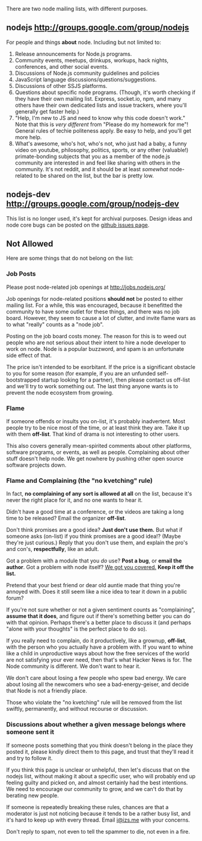 There are two node mailing lists, with different purposes.

## nodejs http://groups.google.com/group/nodejs

For people and things **about** node.  Including but not limited to:

1. Release announcements for Node.js programs.
2. Community events, meetups, drinkups, workups, hack nights, conferences, and other social events.
3. Discussions of Node.js community guidelines and policies
4. JavaScript language discussions/questions/suggestions.
5. Discussions of other SSJS platforms.
6. Questions about specific node programs.  (Though, it's worth checking if they have their own mailing list.  Express, socket.io, npm, and many others have their own dedicated lists and issue trackers, where you'll generally get faster help.)
7. "Help, I'm new to JS and need to know why this code doesn't work."  Note that this is *very different* from "Please do my homework for me"!  General rules of techie politeness apply.  Be easy to help, and you'll get more help.
8. What's awesome, who's hot, who's not, who just had a baby, a funny video on youtube, philosophy, politics, sports, or any other (valuable!) primate-bonding subjects that you as a member of the node.js community are interested in and feel like sharing with others in the community.  It's not reddit, and it should be at least *somewhat* node-related to be shared on the list, but the bar is pretty low.

## nodejs-dev http://groups.google.com/group/nodejs-dev

This list is no longer used, it's kept for archival purposes. Design ideas and node core bugs can be posted on the [github issues page](https://github.com/joyent/node/issues).

## Not Allowed

Here are some things that do not belong on the list:

### Job Posts

Please post node-related job openings at http://jobs.nodejs.org/

Job openings for node-related positions **should not** be posted to either mailing list.  For a while, this was encouraged, because it benefitted the community to have some outlet for these things, and there was no job board.  However, they seem to cause a lot of clutter, and invite flame wars as to what "really" counts as a "node job".

Posting on the job board costs money.  The reason for this is to weed out people who are not serious about their intent to hire a node developer to work on node.  Node is a popular buzzword, and spam is an unfortunate side effect of that.

The price isn't intended to be exorbitant.  If the price is a significant obstacle to you for some reason (for example, if you are an unfunded self-bootstrapped startup looking for a partner), then please contact us off-list and we'll try to work something out.  The last thing anyone wants is to prevent the node ecosystem from growing.

### Flame

If someone offends or insults you on-list, it's probably inadvertent.  Most people try to be nice most of the time, or at least think they are.  Take it up with them **off-list**.  That kind of drama is not interesting to other users.

This also covers generally mean-spirited comments about other platforms, software programs, or events, as well as people.  Complaining about other stuff doesn't help node.  We get nowhere by pushing other open source software projects down.

<a id="no-kvetching"></a>

### Flame and Complaining (the "no kvetching" rule)

In fact, **no complaining of any sort is allowed at all** on the list, because it's never the right place for it, and no one wants to hear it.

Didn't have a good time at a conference, or the videos are taking a long time to be released?  Email the organizer **off-list**.

Don't think promises are a good idea?  **Just don't use them.**  But what if someone asks (on-list) if you think promises are a good idea!?  (Maybe they're just curious.)  Reply that you don't use them, and explain the pro's and con's, **respectfully**, like an adult.

Got a problem with a module that you *do* use?  **Post a bug**, or **email the author**.  Got a problem with node itself?  [We got you covered.](https://github.com/joyent/node/issues)  **Keep it off the list.**

Pretend that your best friend or dear old auntie made that thing you're annoyed with.  Does it still seem like a nice idea to tear it down in a public forum?

If you're not sure whether or not a given sentiment counts as "complaining", **assume that it does**, and figure out if there's something better you can do with that opinion.  Perhaps there's a better place to discuss it (and perhaps "alone with your thoughts" is the perfect place to do so).

If you really need to complain, do it productively, like a grownup, **off-list**, with the person who you actually have a problem with.  If you want to whine like a child in unproductive ways about how the free services of the world are not satisfying your ever need, then that's what Hacker News is for.  The Node community is different.  We don't want to hear it.

We don't care about losing a few people who spew bad energy.  We care about losing all the newcomers who see a bad-energy-geiser, and decide that Node is not a friendly place.

Those who violate the "no kvetching" rule will be removed from the list swiftly, permanently, and without recourse or discussion.

### Discussions about whether a given message belongs where someone sent it

If someone posts something that you think doesn't belong in the place they posted it, please kindly direct them to this page, and trust that they'll read it and try to follow it.

If you think this page is unclear or unhelpful, then let's discuss that on the nodejs list, without making it about a specific user, who will probably end up feeling guilty and picked on, and almost certainly had the best intentions.  We need to encourage our community to grow, and we can't do that by berating new people.

If someone is repeatedly breaking these rules, chances are that a moderator is just not noticing because it tends to be a rather busy list, and it's hard to keep up with every thread.  Email <i@izs.me> with your concerns.

Don't reply to spam, not even to tell the spammer to die, not even in a fire.
